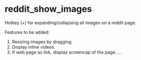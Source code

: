 reddit_show_images
==================

Hotkey (+) for expanding/collapsing all images on a reddit page. 

Features to be added:
1. Resizing images by dragging.
2. Display inline videos.
3. If web page as link, display screencap of the page.
...
